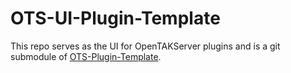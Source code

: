 # OTS-UI-Plugin-Template

This repo serves as the UI for OpenTAKServer plugins and is a git submodule of [OTS-Plugin-Template](https://github.com/brian7704/OTS-Plugin-Template.git).
